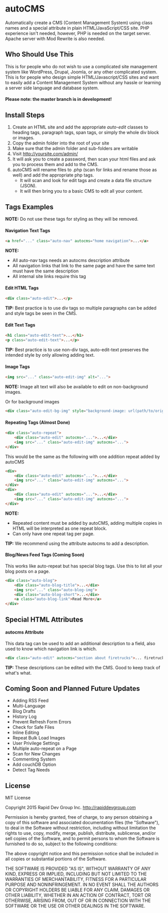 # autoCMS
Automatically create a CMS (Content Management System) using class names and a special attribute in plain HTML/JavaScript/CSS site. PHP experience isn't needed, however, PHP is needed on the target server. Apache server with Mod Rewrite is also needed.


## Who Should Use This
This is for people who do not wish to use a complicated site management system like WordPress, Drupal, Joomla, or any other complicated system. This is for people who design simple HTML/Javascript/CSS sites and want to easily add a Content Management System without any hassle or learning a server side language and database system.


#### Please note: the master branch is in development!


## Install Steps
1. Create an HTML site and add the appropriate _auto-edit_ classes to heading tags, paragraph tags, span tags, or simply the whole div block or images.
2. Copy the admin folder into the root of your site
3. Make sure that the admin folder and sub-folders are writable
4. Visit http://yoursite.com/admin/
5. It will ask you to create a password, then scan your html files and ask you to process them and add to the CMS.
6. autoCMS will rename files to .php (scan for links and rename those as well) and add the appropriate php tags.
    * It will scan and look for edit tags and create a data file structure (JSON).
    * It will then bring you to a basic CMS to edit all your content.


## Tags Examples

**NOTE:** Do not use these tags for styling as they will be removed.

#### Navigation Text Tags

```HTML
<a href="..." class="auto-nav" autocms="home navigation">...</a>
```
**NOTE:**
* All auto-nav tags needs an autocms description attribute
* All navigation links that link to the same page and have the same text must have the same description
* All internal site links require this tag


#### Edit HTML Tags

```HTML
<div class="auto-edit">...</p>
```
**TIP:** Best practice is to use div tags so multiple paragraphs can be added and style tags be seen in the CMS.


#### Edit Text Tags

```HTML
<h1 class="auto-edit-text">...</h1>
<p class="auto-edit-text">...</p>
```
**TIP:** Best practice is to use non-div tags, auto-edit-text preserves the intended style by only allowing adding text.


#### Image Tags

```HTML
<img src="..." class="auto-edit-img" alt="...">
```

**NOTE:** Image alt text will also be available to edit on non-background images.

Or for background images

```HTML
<div class="auto-edit-bg-img" style="background-image: url(path/to/original/image);">...</div>
```


#### Repeating Tags **(Almost Done)**

```HTML
<div class="auto-repeat">
    <div class="auto-edit" autocms="...">...</div>
    <img src="..." class="auto-edit-img" autocms="...">
</div>
```

This would be the same as the following with one addition repeat added by autoCMS

```HTML
<div>
    <div class="auto-edit" autocms="...">...</div>
    <img src="..." class="auto-edit-img" autocms="...">
</div>
<div>
    <div class="auto-edit" autocms="...">...</div>
    <img src="..." class="auto-edit-img" autocms="...">
</div>
```
**NOTE:** 
* Repeated content must be added by autoCMS, adding multiple copies in HTML will be interpreted as one repeat block.
* Can only have one repeat tag per page.

**TIP:** We recommend using the attribute autocms to add a description.


#### Blog/News Feed Tags **(Coming Soon)**

This works like auto-repeat but has special blog tags. Use this to list all your blog posts on a page.
```HTML
<div class="auto-blog">
    <div class="auto-blog-title">...</div>
    <img src="..." class="auto-blog-img">
    <div class="auto-blog-short">...</div>
    <a class="auto-blog-link">Read More</a>
</div>
```


## Special HTML Attributes

#### autocms Attribute

This data tag can be used to add an additional description to a field, also used to know which navigation link is which.

```HTML
<div class="auto-edit" autocms="section about firetrucks">... firetruck ...</div>
```
**TIP:** These descriptions can be edited with the CMS. Good to keep track of what's what.


## Coming Soon and Planned Future Updates

* Adding RSS Feed
* Multi-Language
* Blog Drafts
* History Log
* Prevent Refresh Form Errors
* Check for Safe Files
* Inline Editing
* Repeat Bulk Load Images
* User Privilege Settings
* Multiple auto-repeat on a Page
* Scan for New Changes
* Commenting System
* Add couchDB Option
* Detect Tag Needs

## License

MIT License

Copyright 2015 Rapid Dev Group Inc. http://rapiddevgroup.com

Permission is hereby granted, free of charge, to any person obtaining
a copy of this software and associated documentation files (the
"Software"), to deal in the Software without restriction, including
without limitation the rights to use, copy, modify, merge, publish,
distribute, sublicense, and/or sell copies of the Software, and to
permit persons to whom the Software is furnished to do so, subject to
the following conditions:

The above copyright notice and this permission notice shall be
included in all copies or substantial portions of the Software.

THE SOFTWARE IS PROVIDED "AS IS", WITHOUT WARRANTY OF ANY KIND,
EXPRESS OR IMPLIED, INCLUDING BUT NOT LIMITED TO THE WARRANTIES OF
MERCHANTABILITY, FITNESS FOR A PARTICULAR PURPOSE AND
NONINFRINGEMENT. IN NO EVENT SHALL THE AUTHORS OR COPYRIGHT HOLDERS BE
LIABLE FOR ANY CLAIM, DAMAGES OR OTHER LIABILITY, WHETHER IN AN ACTION
OF CONTRACT, TORT OR OTHERWISE, ARISING FROM, OUT OF OR IN CONNECTION
WITH THE SOFTWARE OR THE USE OR OTHER DEALINGS IN THE SOFTWARE.